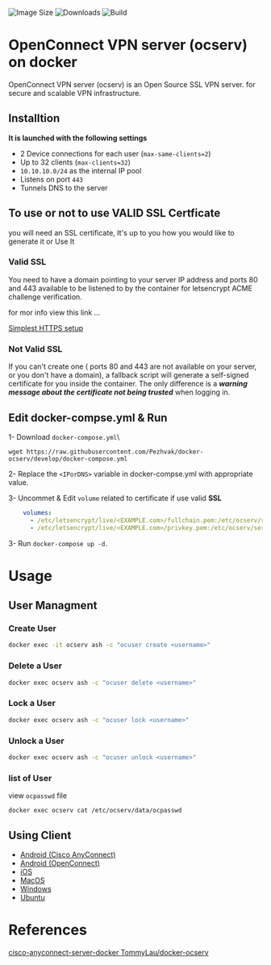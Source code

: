 ![Image Size](https://img.shields.io/docker/image-size/rezabeigi/ocserv)
![Downloads](https://img.shields.io/docker/pulls/rezabeigi/ocserv)
![Build](https://img.shields.io/docker/automated/rezabeigi/ocserv)

# OpenConnect VPN server (ocserv) on docker

OpenConnect VPN server (ocserv) is an Open Source SSL VPN server. for secure and scalable VPN infrastructure.


## Installtion

**It is launched with the following settings**

- 2 Device connections for each user (`max-same-clients=2`)
- Up to 32 clients (`max-clients=32`)
- `10.10.10.0/24` as the internal IP pool
- Listens on port `443`
- Tunnels DNS to the server

## **To use or not to use** VALID SSL Certficate

you will need an SSL certificate, It's up to you how you would like to generate it or Use It


### Valid SSL

You need to have a domain pointing to your server IP address and ports 80 and 443 available to be listened to by the container for letsencrypt ACME challenge verification.

for mor info view this link ...

[Simplest HTTPS setup](https://leangaurav.medium.com/simplest-https-setup-nginx-reverse-proxy-letsencrypt-ssl-certificate-aws-cloud-docker-4b74569b3c61)


### Not Valid SSL

If you can't create one ( ports 80 and 443 are not available on your server, or you don't have a domain), a fallback script will generate a self-signed certificate for you inside the container. The only difference is a ***warning message about the certificate not being trusted*** when logging in.


## Edit docker-compse.yml & Run
1- Download `docker-compose.yml`\
   ```
   wget https://raw.githubusercontent.com/Pezhvak/docker-ocserv/develop/docker-compose.yml
   ```
2- Replace the `<IPorDNS>` variable in docker-compse.yml with appropriate value.

3- Uncommet & Edit `volume` related to certificate if use valid **SSL** 

```yml
    volumes:
      - /etc/letsencrypt/live/<EXAMPLE.com>/fullchain.pem:/etc/ocserv/server-cert.pem
      - /etc/letsencrypt/live/<EXAMPLE.com>/privkey.pem:/etc/ocserv/server-key.pem
```

3- Run `docker-compose up -d`.


# Usage

## User Managment
### Create User

```bash
docker exec -it ocserv ash -c "ocuser create <username>"
```

### Delete a User

```bash
docker exec ocserv ash -c "ocuser delete <username>"
```
### Lock a User

```bash
docker exec ocserv ash -c "ocuser lock <username>"
```
### Unlock a User

```bash
docker exec ocserv ash -c "ocuser unlock <username>"
```

### list of User 
view `ocpasswd` file

```
docker exec ocserv cat /etc/ocserv/data/ocpasswd
```


## Using Client

- [Android (Cisco AnyConnect)](https://play.google.com/store/apps/details?id=com.cisco.anyconnect.vpn.android.avf)
- [Android (OpenConnect)](https://play.google.com/store/apps/details?id=com.github.digitalsoftwaresolutions.openconnect)
- [iOS](https://apps.apple.com/us/app/cisco-anyconnect/id1135064690)
- [MacOS](https://www.cisco.com/c/en/us/support/docs/smb/routers/cisco-rv-series-small-business-routers/smb5642-install-cisco-anyconnect-secure-mobility-client-on-a-mac-com-rev1.html)
- [Windows](https://www.cisco.com/c/en/us/support/docs/smb/routers/cisco-rv-series-small-business-routers/smb5686-install-cisco-anyconnect-secure-mobility-client-on-a-windows.html)
- [Ubuntu](https://www.cisco.com/c/en/us/support/docs/smb/routers/cisco-rv-series-small-business-routers/Kmgmt-785-AnyConnect-Linux-Ubuntu.html)


# References

[cisco-anyconnect-server-docker
](https://github.com/soreana/cisco-anyconnect-server-docker)
[TommyLau/docker-ocserv](https://github.com/TommyLau/docker-ocserv)
